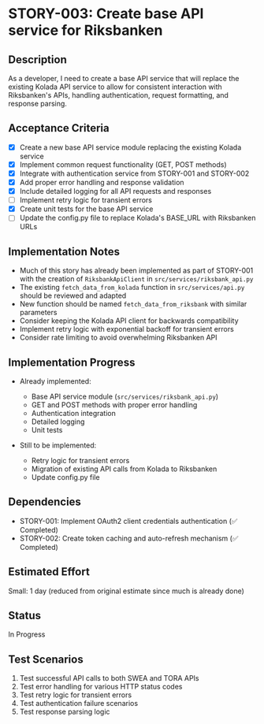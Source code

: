 # STORY-003: Create base API service for Riksbanken

## Description
As a developer, I need to create a base API service that will replace the existing Kolada API service to allow for consistent interaction with Riksbanken's APIs, handling authentication, request formatting, and response parsing.

## Acceptance Criteria
- [x] Create a new base API service module replacing the existing Kolada service
- [x] Implement common request functionality (GET, POST methods)
- [x] Integrate with authentication service from STORY-001 and STORY-002
- [x] Add proper error handling and response validation
- [x] Include detailed logging for all API requests and responses
- [ ] Implement retry logic for transient errors
- [x] Create unit tests for the base API service
- [ ] Update the config.py file to replace Kolada's BASE_URL with Riksbanken URLs

## Implementation Notes
- Much of this story has already been implemented as part of STORY-001 with the creation of `RiksbankApiClient` in `src/services/riksbank_api.py`
- The existing `fetch_data_from_kolada` function in `src/services/api.py` should be reviewed and adapted
- New function should be named `fetch_data_from_riksbank` with similar parameters
- Consider keeping the Kolada API client for backwards compatibility
- Implement retry logic with exponential backoff for transient errors
- Consider rate limiting to avoid overwhelming Riksbanken API

## Implementation Progress
- Already implemented:
  - Base API service module (`src/services/riksbank_api.py`)
  - GET and POST methods with proper error handling
  - Authentication integration
  - Detailed logging
  - Unit tests

- Still to be implemented:
  - Retry logic for transient errors
  - Migration of existing API calls from Kolada to Riksbanken
  - Update config.py file

## Dependencies
- STORY-001: Implement OAuth2 client credentials authentication (✅ Completed)
- STORY-002: Create token caching and auto-refresh mechanism (✅ Completed)

## Estimated Effort
Small: 1 day (reduced from original estimate since much is already done)

## Status
In Progress

## Test Scenarios
1. Test successful API calls to both SWEA and TORA APIs
2. Test error handling for various HTTP status codes
3. Test retry logic for transient errors
4. Test authentication failure scenarios
5. Test response parsing logic 